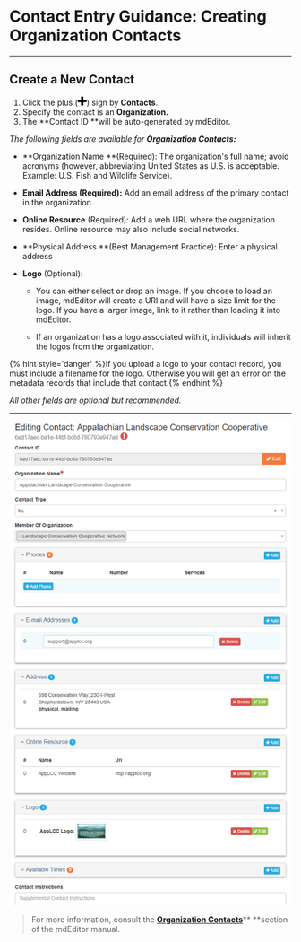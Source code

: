 # Contact Entry Guidance: Creating Organization Contacts

---

## Create a New Contact

1. Click the plus \(![](/assets/symbol_plus_16.png)\) sign by **Contacts**.
2. Specify the contact is an **Organization.**
3. The **Contact ID **will be auto-generated by mdEditor.

_The following fields are available for **Organization Contacts:**_

* **Organization Name **\(Required\): The organization's full name; avoid acronyms \(however, abbreviating United States as U.S. is acceptable. Example: U.S. Fish and Wildlife Service\).

* **Email Address **\(Required\)**:** Add an email address of the primary contact in the organization. 

* **Online Resource** \(Required\): Add a web URL where the organization resides. Online resource may also include social networks.

* **Physical Address **\(Best Management Practice\): Enter a physical address

* **Logo** \(Optional\):

  * You can either select or drop an image. If you choose to load an image, mdEditor will create a URI and will have a size limit for the logo. If you have a larger image, link to it rather than loading it into mdEditor.

  * If an organization has a logo associated with it, individuals will inherit the logos from the organization.

{% hint style='danger' %}If you upload a logo to your contact record, you must include a filename for the logo. Otherwise you will get an error on the metadata records that include that contact.{% endhint %}

_All other fields are optional but recommended._

---

![](/assets/organization_contact_page.png)

> For more information, consult the [**Organization Contacts**](https://adiwg.gitbooks.io/mdeditor/content/contact/new/organization.html)** **section of the mdEditor manual.



